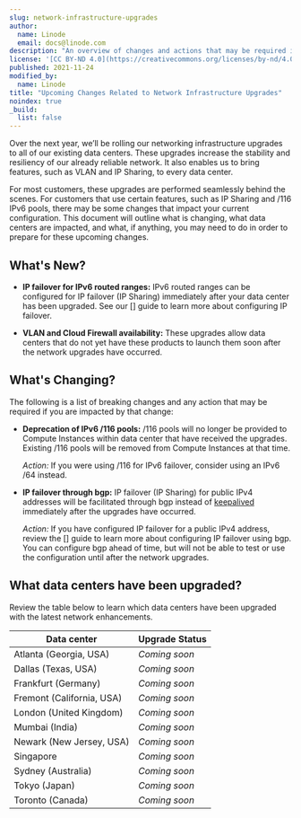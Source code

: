 ```yaml
---
slug: network-infrastructure-upgrades
author:
  name: Linode
  email: docs@linode.com
description: "An overview of changes and actions that may be required in advance of upgrades to Linode's networking infrastructure."
license: '[CC BY-ND 4.0](https://creativecommons.org/licenses/by-nd/4.0)'
published: 2021-11-24
modified_by:
  name: Linode
title: "Upcoming Changes Related to Network Infrastructure Upgrades"
noindex: true
_build:
  list: false
---
```


Over the next year, we’ll be rolling our networking infrastructure upgrades to all of our existing data centers. These upgrades increase the stability and resiliency of our already reliable network. It also enables us to bring features, such as VLAN and IP Sharing, to every data center.

For most customers, these upgrades are performed seamlessly behind the scenes. For customers that use certain features, such as IP Sharing and /116 IPv6 pools, there may be some changes that impact your current configuration. This document will outline what is changing, what data centers are impacted, and what, if anything, you may need to do in order to prepare for these upcoming changes.

## What's New?

- **IP failover for IPv6 routed ranges:** IPv6 routed ranges can be configured for IP failover (IP Sharing) immediately after your data center has been upgraded. See our [] guide to learn more about configuring IP failover.

- **VLAN and Cloud Firewall availability:** These upgrades allow data centers that do not yet have these products to launch them soon after the network upgrades have occurred.

## What's Changing?

The following is a list of breaking changes and any action that may be required if you are impacted by that change:

- **Deprecation of IPv6 /116 pools:** /116 pools will no longer be provided to Compute Instances within data center that have received the upgrades. Existing /116 pools will be removed from Compute Instances at that time.

    *Action:* If you were using /116 for IPv6 failover, consider using an IPv6 /64 instead.

- **IP failover through bgp:** IP failover (IP Sharing) for public IPv4 addresses will be facilitated through bgp instead of [keepalived](/docs/guides/ip-failover-keepalived/) immediately after the upgrades have occurred.

    *Action:* If you have configured IP failover for a public IPv4 address, review the [] guide to learn more about configuring IP failover using bgp. You can configure bgp ahead of time, but will not be able to test or use the configuration until after the network upgrades.

## What data centers have been upgraded?

Review the table below to learn which data centers have been upgraded with the latest network enhancements.

| Data center | Upgrade Status |
| -- | -- |
| Atlanta (Georgia, USA) | *Coming soon* |
| Dallas (Texas, USA) | *Coming soon* |
| Frankfurt (Germany) | *Coming soon* |
| Fremont (California, USA) | *Coming soon* |
| London (United Kingdom) | *Coming soon* |
| Mumbai (India) | *Coming soon* |
| Newark (New Jersey, USA) | *Coming soon* |
| Singapore | *Coming soon* |
| Sydney (Australia) | *Coming soon* |
| Tokyo (Japan) | *Coming soon* |
| Toronto (Canada) | *Coming soon* |